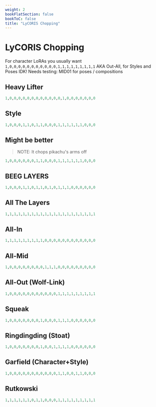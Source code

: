 ```yaml
---
weight: 2
bookFlatSection: false
bookToC: false
title: "LyCORIS Chopping"
---
```


<!--markdownlint-disable MD025 -->

# LyCORIS Chopping

For character LoRAs you usually want `1,0,0,0,0,0,0,0,0,0,0,0,1,1,1,1,1,1,1,1,1` AKA Out-All, for Styles and Poses IDK!
Needs testing: MID01 for poses / compositions

## Heavy Lifter

```r
1,0,0,0,0,0,0,0,0,0,0,0,0,1,0,0,0,0,0,0,0
```

## Style

```r
1,0,0,0,1,1,0,1,1,0,0,0,1,1,1,1,1,1,0,0,0
```

## Might be better

> NOTE: It chops pikachu's arms off

```r
1,0,0,0,0,0,0,1,1,0,0,0,1,1,1,1,1,1,0,0,0
```

## BEEG LAYERS

```r
1,0,0,0,1,1,0,1,1,0,1,0,1,1,1,0,0,0,0,0,0
```

## All The Layers

```r
1,1,1,1,1,1,1,1,1,1,1,1,1,1,1,1,1,1,1,1,1
```

## All-In

```r
1,1,1,1,1,1,1,1,1,0,0,0,0,0,0,0,0,0,0,0,0
```

## All-Mid

```r
1,0,0,0,0,0,0,0,0,1,1,1,0,0,0,0,0,0,0,0,0
```

## All-Out (Wolf-Link)

```r
1,0,0,0,0,0,0,0,0,0,0,0,1,1,1,1,1,1,1,1,1
```

## Squeak

```r
1,0,0,0,0,0,0,0,1,0,0,0,1,1,1,0,0,0,0,0,0 
```

## Ringdingding (Stoat)

```r
1,0,0,0,0,0,0,0,1,0,0,1,1,1,1,0,0,0,0,0,0
```

## Garfield (Character+Style)

```r
1,0,0,0,0,0,0,0,0,0,0,0,1,1,0,0,1,1,0,0,0
```

## Rutkowski

```r
1,1,1,1,1,1,0,1,1,0,0,0,1,1,1,1,1,1,1,1,1
```
